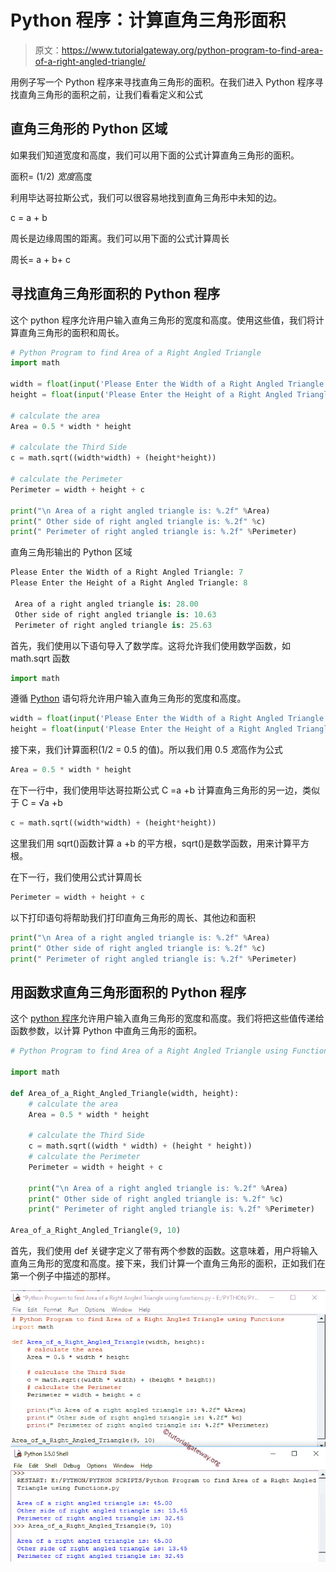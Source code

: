 # Python 程序：计算直角三角形面积

> 原文：<https://www.tutorialgateway.org/python-program-to-find-area-of-a-right-angled-triangle/>

用例子写一个 Python 程序来寻找直角三角形的面积。在我们进入 Python 程序寻找直角三角形的面积之前，让我们看看定义和公式

## 直角三角形的 Python 区域

如果我们知道宽度和高度，我们可以用下面的公式计算直角三角形的面积。

面积= (1/2) *宽度*高度

利用毕达哥拉斯公式，我们可以很容易地找到直角三角形中未知的边。

c = a + b

周长是边缘周围的距离。我们可以用下面的公式计算周长

周长= a + b+ c

## 寻找直角三角形面积的 Python 程序

这个 python 程序允许用户输入直角三角形的宽度和高度。使用这些值，我们将计算直角三角形的面积和周长。

```py
# Python Program to find Area of a Right Angled Triangle
import math

width = float(input('Please Enter the Width of a Right Angled Triangle: '))
height = float(input('Please Enter the Height of a Right Angled Triangle: '))

# calculate the area
Area = 0.5 * width * height

# calculate the Third Side
c = math.sqrt((width*width) + (height*height))

# calculate the Perimeter
Perimeter = width + height + c

print("\n Area of a right angled triangle is: %.2f" %Area)
print(" Other side of right angled triangle is: %.2f" %c)
print(" Perimeter of right angled triangle is: %.2f" %Perimeter)
```

直角三角形输出的 Python 区域

```py
Please Enter the Width of a Right Angled Triangle: 7
Please Enter the Height of a Right Angled Triangle: 8

 Area of a right angled triangle is: 28.00
 Other side of right angled triangle is: 10.63
 Perimeter of right angled triangle is: 25.63
```

首先，我们使用以下语句导入了数学库。这将允许我们使用数学函数，如 math.sqrt 函数

```py
import math
```

遵循 [Python](https://www.tutorialgateway.org/python-tutorial/) 语句将允许用户输入直角三角形的宽度和高度。

```py
width = float(input('Please Enter the Width of a Right Angled Triangle: '))
height = float(input('Please Enter the Height of a Right Angled Triangle: '))
```

接下来，我们计算面积(1/2 = 0.5 的值)。所以我们用 0.5 *宽*高作为公式

```py
Area = 0.5 * width * height
```

在下一行中，我们使用毕达哥拉斯公式 C =a +b 计算直角三角形的另一边，类似于 C = √a +b

```py
c = math.sqrt((width*width) + (height*height))
```

这里我们用 sqrt()函数计算 a +b 的平方根，sqrt()是数学函数，用来计算平方根。

在下一行，我们使用公式计算周长

```py
Perimeter = width + height + c
```

以下打印语句将帮助我们打印直角三角形的周长、其他边和面积

```py
print("\n Area of a right angled triangle is: %.2f" %Area)
print(" Other side of right angled triangle is: %.2f" %c)
print(" Perimeter of right angled triangle is: %.2f" %Perimeter)
```

## 用函数求直角三角形面积的 Python 程序

这个 [python 程序](https://www.tutorialgateway.org/python-programming-examples/)允许用户输入直角三角形的宽度和高度。我们将把这些值传递给函数参数，以计算 Python 中直角三角形的面积。

```py
# Python Program to find Area of a Right Angled Triangle using Functions

import math

def Area_of_a_Right_Angled_Triangle(width, height):
    # calculate the area
    Area = 0.5 * width * height

    # calculate the Third Side
    c = math.sqrt((width * width) + (height * height))
    # calculate the Perimeter
    Perimeter = width + height + c

    print("\n Area of a right angled triangle is: %.2f" %Area)
    print(" Other side of right angled triangle is: %.2f" %c)
    print(" Perimeter of right angled triangle is: %.2f" %Perimeter)

Area_of_a_Right_Angled_Triangle(9, 10)
```

首先，我们使用 def 关键字定义了带有两个参数的函数。这意味着，用户将输入直角三角形的宽度和高度。接下来，我们计算一个直角三角形的面积，正如我们在第一个例子中描述的那样。

![Python Program to find Area of a Right Angled Triangle using functions](img/c328b3e96838e7d3dac5f4da77a881f5.png)